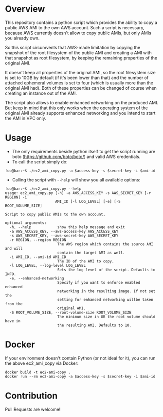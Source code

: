 # Overview

This repository contains a python script which provides the ability to copy
a public AWS AMI to the own AWS account. Such a script is necessary, because
AWS currently doesn't allow to copy public AMIs, but only AMIs you already own.

So this script circumvents that AWS-made limitation by copying the snapshot
of the root filesystem of the public AMI and creating a AMI with that snapshot
as root filesystem, by keeping the remaining properties of the original AMI.

It doesn't keep all properties of the original AMI, so the root filesystem size
is set to 10GB by default (if it's been lower than that) and the number of
attached ephemeral volumes is set to four (which is usually more than the
original AMI had). Both of these properties can be changed of course when
creating an instance out of the AMI.

The script also allows to enable enhanced networking on the produced AMI. But
keep in mind that this only works when the operating system of the original AMI
already supports enhanced networking and you intend to start the AMI in VPC
only.

# Usage

* The only requirements beside python itself to get the script running are boto
  (https://github.com/boto/boto/) and valid AWS credentials.
* To call the script simply do:
```
foo@bar:~$ ./ec2_ami_copy.py -a $access-key -s $secret-key -i $ami-id
```
* Calling the script with ```--help``` will show you all available options:
```
foo@bar:~$ ./ec2_ami_copy.py --help
usage: ec2_ami_copy.py [-h] -a AWS_ACCESS_KEY -s AWS_SECRET_KEY [-r REGION] -i
                       AMI_ID [-l LOG_LEVEL] [-e] [-S ROOT_VOLUME_SIZE]

Script to copy public AMIs to the own account.

optional arguments:
  -h, --help            show this help message and exit
  -a AWS_ACCESS_KEY, --aws-access-key AWS_ACCESS_KEY
  -s AWS_SECRET_KEY, --aws-secret-key AWS_SECRET_KEY
  -r REGION, --region REGION
                        The AWS region which contains the source AMI and will
                        contain the target AMI as well.
  -i AMI_ID, --ami-id AMI_ID
                        The ID of the AMI to copy.
  -l LOG_LEVEL, --log-level LOG_LEVEL
                        Sets the log level of the script. Defaults to INFO.
  -e, --enhanced-networking
                        Specify if you want to enforce enabled enhanced
                        networking in the resulting image. If not set the
                        setting for enhanced networking willbe taken from the
                        original AMI.
  -S ROOT_VOLUME_SIZE, --root-volume-size ROOT_VOLUME_SIZE
                        The minimum size in GB the root volume should have in
                        the resulting AMI. Defaults to 10.
```

# Docker

If your environment doesn't contain Python (or not ideal for it), you can run the above ec2_ami_copy via Docker:

```
docker build -t ec2-ami-copy .
docker run --rm ec2-ami-copy -a $access-key -s $secret-key -i $ami-id
```

# Contribution

Pull Requests are welcome!
